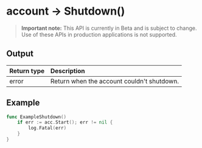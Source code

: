 # account -> Shutdown()

> **Important note:** This API is currently in Beta and is subject to change. Use of these APIs in production applications is not supported.




## Output

| Return type     | Description |
|:---------------|:--------|
| error | Return when the account couldn't shutdown. |




## Example

```go
func ExampleShutdown() 
	if err := acc.Start(); err != nil {
		log.Fatal(err)
	}
}

```

